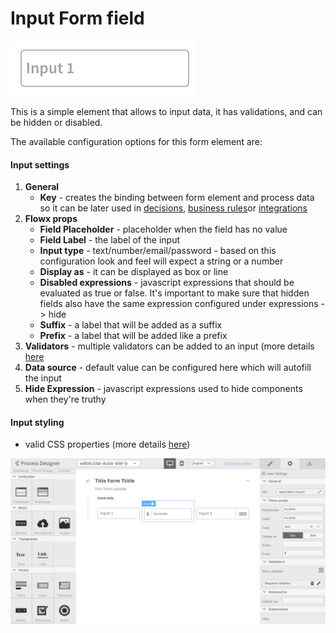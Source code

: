 # Input Form field

![Input](../../img/input_form_field.png)

This is a simple element that allows to input data, it has validations, and can be hidden or disabled.

The available configuration options for this form element are:

#### Input settings

1. **General**
   * **Key** - creates the binding between form element and process data so it can be later used in [decisions](exclusive-gateway-node), [business rules](../../../node/nodes-types/task-node/)or [integrations](message-send-receive)
2. **Flowx props**
   * **Field Placeholder** - placeholder when the field has no value
   * **Field Label** - the label of the input
   * **Input type** - text/number/email/password - based on this configuration look and feel will expect a string or a number
   * **Display as** - it can be displayed as box or line
   * **Disabled expressions** - javascript expressions that should be evaluated as true or false. It's important to make sure that hidden fields also have the same expression configured under expressions -> hide
   * **Suffix** - a label that will be added as a suffix
   * **Prefix** - a label that will be added like a prefix
3. **Validators** - multiple validators can be added to an input (more details [here](validators)
4. **Data source** - default value can be configured here which will autofill the input
5. **Hide Expression** - javascript expressions used to hide components when they're truthy

#### Input styling

* valid CSS properties (more details [here](../../#styling))

![](../../img/input_form_field_styling.png)
